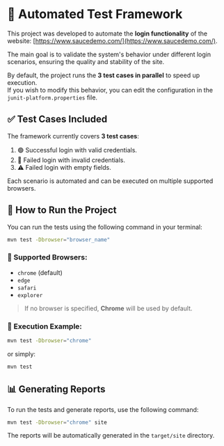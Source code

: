 # 🧪 Automated Test Framework

This project was developed to automate the **login functionality** of the website: [https://www.saucedemo.com/](https://www.saucedemo.com/).

The main goal is to validate the system's behavior under different login scenarios, ensuring the quality and stability of the site.

By default, the project runs the **3 test cases in parallel** to speed up execution.  
If you wish to modify this behavior, you can edit the configuration in the `junit-platform.properties` file.

## ✅ Test Cases Included

The framework currently covers **3 test cases**:

1. 🟢 Successful login with valid credentials.
2. 🔴 Failed login with invalid credentials.
3. ⚠️ Failed login with empty fields.

Each scenario is automated and can be executed on multiple supported browsers.


## 🚀 How to Run the Project

You can run the tests using the following command in your terminal:

```bash
mvn test -Dbrowser="browser_name"
```

### 🔧 Supported Browsers:

- `chrome` (default)
- `edge`
- `safari`
- `explorer`

> If no browser is specified, **Chrome** will be used by default.

### 🧾 Execution Example:

```bash
mvn test -Dbrowser="chrome"
```

or simply:

```bash
mvn test
```

## 📊 Generating Reports

To run the tests and generate reports, use the following command:

```bash
mvn test -Dbrowser="chrome" site
```

The reports will be automatically generated in the `target/site` directory.

